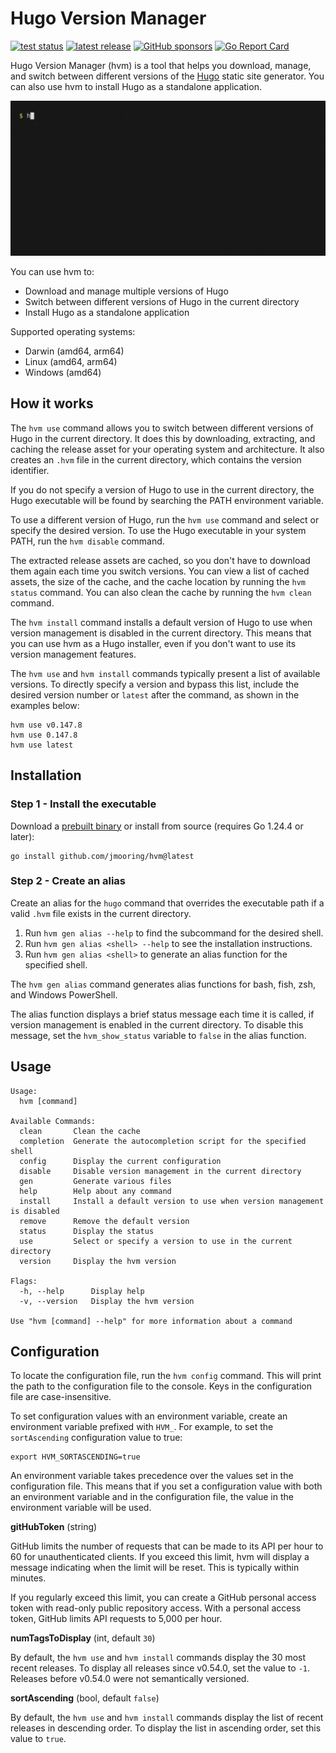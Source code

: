 # Hugo Version Manager

[![test status](https://github.com/jmooring/hvm/actions/workflows/test.yaml/badge.svg)](https://github.com/jmooring/hvm/actions/workflows/test.yaml)
[![latest release](https://img.shields.io/github/v/release/jmooring/hvm?logo=github)](https://github.com/jmooring/hvm/releases/latest)
[![GitHub sponsors](https://img.shields.io/github/sponsors/jmooring?logo=github&label=sponsors)](https://github.com/sponsors/jmooring)
[![Go Report Card](https://goreportcard.com/badge/github.com/jmooring/hvm)](https://goreportcard.com/report/github.com/jmooring/hvm)

Hugo Version Manager (hvm) is a tool that helps you download, manage, and switch between different versions of the [Hugo] static site generator. You can also use hvm to install Hugo as a standalone application.

![Demonstration](assets/hvm.gif)

You can use hvm to:

- Download and manage multiple versions of Hugo
- Switch between different versions of Hugo in the current directory
- Install Hugo as a standalone application

Supported operating systems:

- Darwin (amd64, arm64)
- Linux (amd64, arm64)
- Windows (amd64)

## How it works

The `hvm use` command allows you to switch between different versions of Hugo in the current directory. It does this by downloading, extracting, and caching the release asset for your operating system and architecture. It also creates an `.hvm` file in the current directory, which contains the version identifier.

If you do not specify a version of Hugo to use in the current directory, the Hugo executable will be found by searching the PATH environment variable.

To use a different version of Hugo, run the `hvm use` command and select or specify the desired version. To use the Hugo executable in your system PATH, run the `hvm disable` command.

The extracted release assets are cached, so you don't have to download them again each time you switch versions. You can view a list of cached assets, the size of the cache, and the cache location by running the `hvm status` command. You can also clean the cache by running the `hvm clean` command.

The `hvm install` command installs a default version of Hugo to use when version management is disabled in the current directory. This means that you can use hvm as a Hugo installer, even if you don't want to use its version management features.

The `hvm use` and `hvm install` commands typically present a list of available versions. To directly specify a version and bypass this list, include the desired version number or `latest` after the command, as shown in the examples below:

```text
hvm use v0.147.8
hvm use 0.147.8
hvm use latest
```

## Installation

### Step 1 - Install the executable

Download a [prebuilt binary] or install from source (requires Go 1.24.4 or later):

```text
go install github.com/jmooring/hvm@latest
```

### Step 2 - Create an alias

Create an alias for the `hugo` command that overrides the executable path if a
valid `.hvm` file exists in the current directory.

1. Run `hvm gen alias --help` to find the subcommand for the desired shell.
2. Run `hvm gen alias <shell> --help` to see the installation instructions.
3. Run `hvm gen alias <shell>` to generate an alias function for the specified shell.

The `hvm gen alias` command generates alias functions for bash, fish, zsh, and Windows PowerShell.

The alias function displays a brief status message each time it is called, if version management is enabled in the current directory. To disable this message, set the `hvm_show_status` variable to `false` in the alias function.

## Usage

```text
Usage:
  hvm [command]

Available Commands:
  clean       Clean the cache
  completion  Generate the autocompletion script for the specified shell
  config      Display the current configuration
  disable     Disable version management in the current directory
  gen         Generate various files
  help        Help about any command
  install     Install a default version to use when version management is disabled
  remove      Remove the default version
  status      Display the status
  use         Select or specify a version to use in the current directory
  version     Display the hvm version

Flags:
  -h, --help      Display help
  -v, --version   Display the hvm version

Use "hvm [command] --help" for more information about a command
```

## Configuration

To locate the configuration file, run the `hvm config` command. This will print the path to the configuration file to the console. Keys in the configuration file are case-insensitive.

To set configuration values with an environment variable, create an environment variable prefixed with `HVM_`. For example, to set the `sortAscending` configuration value to true:

```text
export HVM_SORTASCENDING=true
```

An environment variable takes precedence over the values set in the configuration file. This means that if you set a configuration value with both an environment variable and in the configuration file, the value in the environment variable will be used.

**gitHubToken** (string)

GitHub limits the number of requests that can be made to its API per hour to 60 for unauthenticated clients. If you exceed this limit, hvm will display a message indicating when the limit will be reset. This is typically within minutes.

If you regularly exceed this limit, you can create a GitHub personal access token with read-only public repository access. With a personal access token, GitHub limits API requests to 5,000 per hour.

**numTagsToDisplay** (int, default `30`)

By default, the `hvm use` and `hvm install` commands display the 30 most recent releases. To display all releases since v0.54.0, set the value to `-1`. Releases before v0.54.0 were not semantically versioned.

**sortAscending** (bool, default `false`)

By default, the `hvm use` and `hvm install` commands display the list of recent releases in descending order. To display the list in ascending order, set this value to `true`.

[go]: https://go.dev/doc/install
[hugo]: https://github.com/gohugoio/hugo/#readme
[installation instructions]: #installation
[prebuilt binary]: https://github.com/jmooring/hvm/releases/latest
